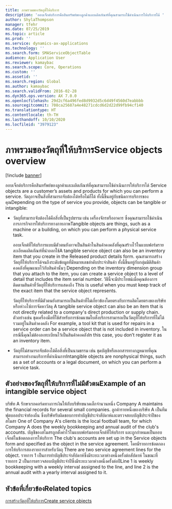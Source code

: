 ```yaml
---
title: ภาพรวมของวัตถุที่ให้บริการ
description: 'ออบเจ็กต์บริการคือสินทรัพย์ของลูกค้าและผลิตภัณฑ์ที่คุณสามารถใช้ดำเนินการให้บริการได้ '
author: ShylaThompson
manager: tfehr
ms.date: 07/25/2019
ms.topic: article
ms.prod: ''
ms.service: dynamics-ax-applications
ms.technology: ''
ms.search.form: SMAServiceObjectTable
audience: Application User
ms.reviewer: kamaybac
ms.search.scope: Core, Operations
ms.custom: ''
ms.assetid: ''
ms.search.region: Global
ms.author: kamaybac
ms.search.validFrom: 2016-02-28
ms.dyn365.ops.version: AX 7.0.0
ms.openlocfilehash: 29d2cf6a496fed8d9932d5c6d49f4560d7eabbbb
ms.sourcegitcommit: 708ca25687a4e48271cdcd6d2d22d99fb94cf140
ms.translationtype: HT
ms.contentlocale: th-TH
ms.lasthandoff: 10/10/2020
ms.locfileid: "3979123"
---
```

# <a name="service-objects-overview"></a><span data-ttu-id="c42f2-103">ภาพรวมของวัตถุที่ให้บริการ</span><span class="sxs-lookup"><span data-stu-id="c42f2-103">Service objects overview</span></span>

[!include [banner](../includes/banner.md)]

<span data-ttu-id="c42f2-104">ออบเจ็กต์บริการคือสินทรัพย์ของลูกค้าและผลิตภัณฑ์ที่คุณสามารถใช้ดำเนินการให้บริการได้ </span><span class="sxs-lookup"><span data-stu-id="c42f2-104">Service objects are a customer’s assets and products for which you can perform a service.</span></span> <span data-ttu-id="c42f2-105">วัตถุอาจเป็นสิ่งที่สามารถจับต้องได้หรือไม่ก็ได้ ทั้งนี้ขึ้นอยู่กับชนิดการบริการของคุณ</span><span class="sxs-lookup"><span data-stu-id="c42f2-105">Depending on the type of service you provide, objects can be tangible or intangible:</span></span>

-  <span data-ttu-id="c42f2-106">วัตถุที่สามารถจับต้องได้คือสิ่งที่เป็นรูปธรรม เช่น เครื่องจักรหรืออาคาร ซึ่งคุณสามารถใช้ดำเนินการภารกิจการให้บริการทางกายภาพ</span><span class="sxs-lookup"><span data-stu-id="c42f2-106">Tangible objects are things, such as a machine or a building, on which you can perform a physical service task.</span></span>

    <span data-ttu-id="c42f2-107">ออบเจ็กต์ที่ให้บริการแบบมีตัวตนยังอาจเป็นสินค้าในสินค้าคงคลังที่คุณสร้างไว้ในแบบฟอร์มรายละเอียดผลิตภัณฑ์ที่นำออกใช้</span><span class="sxs-lookup"><span data-stu-id="c42f2-107">A tangible service object can also be an inventory item that you create in the Released product details form.</span></span> <span data-ttu-id="c42f2-108">คุณสามารถสร้างวัตถุที่ให้บริการได้จนถึงระดับข้อมูลที่มีหมายเลขลำดับประจำสินค้า ทั้งนี้ขึ้นอยู่กับกลุ่มมิติสินค้าคงคลังที่คุณแนบไว้กับสินค้านั้นๆ </span><span class="sxs-lookup"><span data-stu-id="c42f2-108">Depending on the inventory dimension group that you attach to the item, you can create a service object to a level of detail that includes the item serial number.</span></span> <span data-ttu-id="c42f2-109">วิธีนี้จะมีประโยชน์เมื่อคุณต้องการติดตามสินค้าที่วัตถุที่ให้บริการแสดงถึง </span><span class="sxs-lookup"><span data-stu-id="c42f2-109">This is useful when you must keep track of the exact item that the service object represents.</span></span>

    <span data-ttu-id="c42f2-110">วัตถุที่ให้บริการที่มีตัวตนยังสามารถเป็นสินค้าที่ไม่เกี่ยวข้องโดยตรงกับการผลิตโดยตรงของบริษัท หรือห่วงโซ่การจัดหาวัสดุ </span><span class="sxs-lookup"><span data-stu-id="c42f2-110">A tangible service object can also be an item that is not directly related to a company's direct production or supply chain.</span></span> <span data-ttu-id="c42f2-111">ตัวอย่างเช่น ชุดเครื่องมือที่ใช้สำหรับการซ่อมแซมใบสั่งบริการสามารถเป็นวัตถุที่ให้บริการที่ไม่ได้รวมอยู่ในสินค้าคงคลัง </span><span class="sxs-lookup"><span data-stu-id="c42f2-111">For example, a tool kit that is used for repairs in a service order can be a service object that is not included in inventory.</span></span> <span data-ttu-id="c42f2-112">ในกรณีนี้คุณไม่ต้องลงทะเบียนไว้เป็นสินค้าคงคลัง</span><span class="sxs-lookup"><span data-stu-id="c42f2-112">In this case, you don’t register it as an inventory item.</span></span>

-  <span data-ttu-id="c42f2-113">วัตถุที่ไม่สามารถจับต้องได้คือสิ่งที่เป็นนามธรรม เช่น ชุดบัญชีหรือเอกสารทางกฎหมายที่คุณสามารถทำงานบริการที่ดำเนินการ</span><span class="sxs-lookup"><span data-stu-id="c42f2-113">Intangible objects are nonphysical things, such as a set of accounts or a legal document, on which you can perform a service task.</span></span>

## <a name="example-of-an-intangible-service-object"></a><span data-ttu-id="c42f2-114">ตัวอย่างของวัตถุที่ให้บริการที่ไม่มีตัวตน</span><span class="sxs-lookup"><span data-stu-id="c42f2-114">Example of an intangible service object</span></span>

<span data-ttu-id="c42f2-115">บริษัท A รักษาเรกคอร์ดทางการเงินให้กับบริษัทขนาดเล็กจำนวนหนึ่ง </span><span class="sxs-lookup"><span data-stu-id="c42f2-115">Company A maintains the financial records for several small companies.</span></span> <span data-ttu-id="c42f2-116">ลูกค้ารายหนึ่งของบริษัท A เป็นทีมฟุตบอลประจำท้องถิ่น ซึ่งบริษัทรับผิดชอบการทำบัญชีประจำสัปดาห์และตรวจสอบบัญชีประจำปีของสโมสร </span><span class="sxs-lookup"><span data-stu-id="c42f2-116">One of Company A's clients is the local football team, for which Company A does the weekly bookkeeping and annual audit of the club's accounts.</span></span> <span data-ttu-id="c42f2-117">บัญชีของสโมสรถูกตั้งค่าไว้ในแบบฟอร์มออบเจ็กต์ที่ให้บริการ และถูกกำหนดเป็นออบเจ็กต์ในข้อตกลงการให้บริการ </span><span class="sxs-lookup"><span data-stu-id="c42f2-117">The club's accounts are set up in the Service objects form and specified as the object in the service agreement.</span></span> <span data-ttu-id="c42f2-118">โดยมีรายการข้อตกลงการให้บริการสองรายการสำหรับวัตถุ </span><span class="sxs-lookup"><span data-stu-id="c42f2-118">There are two service agreement lines for the object.</span></span> <span data-ttu-id="c42f2-119">รายการ 1 เป็นการทำบัญชีประจำสัปดาห์ซึ่งมีระยะเวลาห่างหนึ่งครั้งต่อสัปดาห์ ในขณะที่รายการ 2 เป็นการตรวจสอบบัญชีประจำปีซึ่งมีระยะเวลาห่างหนึ่งครั้งต่อปี</span><span class="sxs-lookup"><span data-stu-id="c42f2-119">Line 1 is weekly bookkeeping with a weekly interval assigned to the line, and line 2 is the annual audit with a yearly interval assigned to it.</span></span>

## <a name="related-topics"></a><span data-ttu-id="c42f2-120">หัวข้อที่เกี่ยวข้อง</span><span class="sxs-lookup"><span data-stu-id="c42f2-120">Related topics</span></span>

[<span data-ttu-id="c42f2-121">การสร้างวัตถุที่ให้บริการ</span><span class="sxs-lookup"><span data-stu-id="c42f2-121">Create service objects</span></span>](create-service-objects.md)

